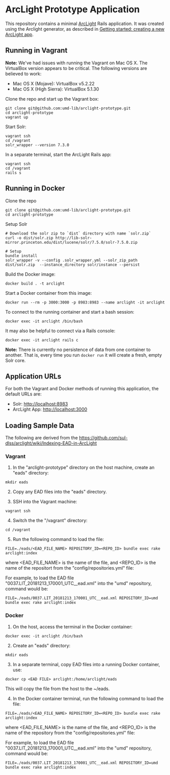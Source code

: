 # ArcLight Prototype Application

This repository contains a minimal [ArcLight](https://github.com/sul-dlss/arclight)
Rails application. It was created using the Arclight generator, as described in
[Getting started: creating a new ArcLight app](https://github.com/sul-dlss/arclight/wiki/Creating,-installing,-and-running-your-ArcLight-application).

## Running in Vagrant

**Note:** We've had issues with running the Vagrant on Mac OS X.
The VirtualBox version appears to be critical. The following versions are
believed to work:

* Mac OS X (Mojave): VirtualBox v5.2.22
* Mac OS X (High Sierra): VirtualBox 5.1.30

Clone the repo and start up the Vagrant box:

```
git clone git@github.com:umd-lib/arclight-prototype.git
cd arclight-prototype
vagrant up
```

Start Solr:

```
vagrant ssh
cd /vagrant
solr_wrapper --version 7.3.0
```

In a separate terminal, start the ArcLight Rails app:

```
vagrant ssh
cd /vagrant
rails s
```

## Running in Docker

Clone the repo

```
git clone git@github.com:umd-lib/arclight-prototype.git
cd arclight-prototype

```
Setup Solr
```
# Download the solr zip to `dist` directory with name `solr.zip`
curl -o dist/solr.zip http://lib-solr-mirror.princeton.edu/dist/lucene/solr/7.5.0/solr-7.5.0.zip

# Setup
bundle install
solr_wrapper -v --config .solr_wrapper.yml --solr_zip_path dist/solr.zip  --instance_directory solr/instance --persist
```

Build the Docker image:

```
docker build . -t arclight
```

Start a Docker container from this image:

```
docker run --rm -p 3000:3000 -p 8983:8983 --name arclight -it arclight
```

To connect to the running container and start a bash session:

```
docker exec -it arclight /bin/bash
```

It may also be helpful to connect via a Rails console:

```
docker exec -it arclight rails c
```

**Note:** There is currently no persistence of data from one container to another.
That is, every time you run `docker run` it will create a fresh, empty Solr core.

## Application URLs

For both the Vagrant and Docker methods of running this application, the
default URLs are:

* Solr: <http://localhost:8983>
* ArcLight App: <http://localhost:3000>

## Loading Sample Data

The following are derived from the <https://github.com/sul-dlss/arclight/wiki/Indexing-EAD-in-ArcLight>

### Vagrant

1) In the "arclight-prototype" directory on the host machine, create an "eads"
   directory:

```
mkdir eads
```

2) Copy any EAD files into the "eads" directory.

3) SSH into the Vagrant machine:

```
vagrant ssh
```

4) Switch the the "/vagrant" directory:

```
cd /vagrant
```

5) Run the following command to load the file:

```
FILE=./eads/<EAD_FILE_NAME> REPOSITORY_ID=<REPO_ID> bundle exec rake arclight:index
```

where <EAD_FILE_NAME> is the name of the file, and <REPO_ID> is the name of
the repositort from the "config/repositories.yml" file:

For example, to load the EAD file "0037.LIT_20181213_170001_UTC__ead.xml" into
the "umd" repository, command would be:

```
FILE=./eads/0037.LIT_20181213_170001_UTC__ead.xml REPOSITORY_ID=umd bundle exec rake arclight:index
```

### Docker

1) On the host, access the terminal in the Docker container:

```
docker exec -it arclight /bin/bash
```

2) Create an "eads" directory:

```
mkdir eads
```

3) In a separate terminal, copy EAD files into a running Docker container, use:

```
docker cp <EAD FILE> arclight:/home/arclight/eads
```

This will copy the file from the host to the ~/eads.

4) In the Docker container terminal, run the following command to load the file:

```
FILE=./eads/<EAD_FILE_NAME> REPOSITORY_ID=<REPO_ID> bundle exec rake arclight:index
```

where <EAD_FILE_NAME> is the name of the file, and <REPO_ID> is the name of
the repository from the "config/repositories.yml" file:

For example, to load the EAD file "0037.LIT_20181213_170001_UTC__ead.xml" into
the "umd" repository, command would be:

```
FILE=./eads/0037.LIT_20181213_170001_UTC__ead.xml REPOSITORY_ID=umd bundle exec rake arclight:index
```
